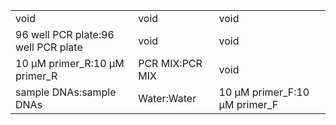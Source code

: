 ||||
|----|----|----|
|void|void|void|
|96 well PCR plate:96 well PCR plate|void|void|
|10 μM primer_R:10 μM primer_R|PCR MIX:PCR MIX|void|
|sample DNAs:sample DNAs|Water:Water|10 μM primer_F:10 μM primer_F|

